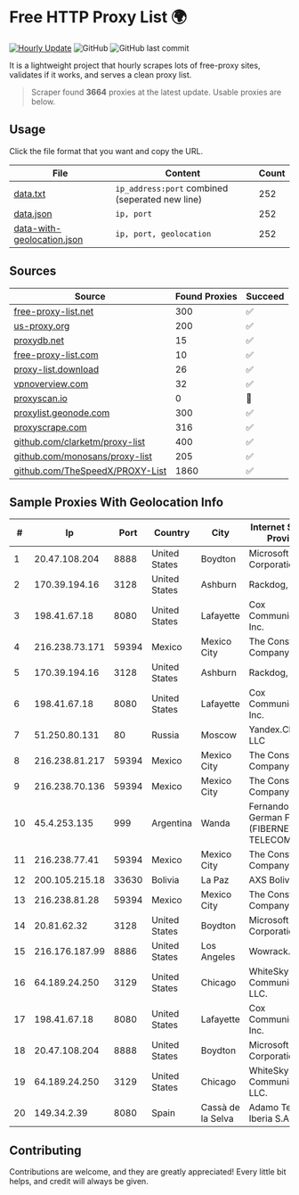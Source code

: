 
# Free HTTP Proxy List 🌍

[![Hourly Update](https://github.com/mertguvencli/http-proxy-list/actions/workflows/main.yml/badge.svg?branch=main)](https://github.com/mertguvencli/http-proxy-list/actions/workflows/main.yml)
![GitHub](https://img.shields.io/github/license/mertguvencli/http-proxy-list)
![GitHub last commit](https://img.shields.io/github/last-commit/mertguvencli/http-proxy-list)

It is a lightweight project that hourly scrapes lots of free-proxy sites, validates if it works, and serves a clean proxy list.


> Scraper found **3664** proxies at the latest update. Usable proxies are below.

## Usage

Click the file format that you want and copy the URL.


|File|Content|Count|
|----|-------|-----|
|[data.txt](https://raw.githubusercontent.com/mertguvencli/http-proxy-list/main/proxy-list/data.txt)|`ip_address:port` combined (seperated new line)|252|
|[data.json](https://raw.githubusercontent.com/mertguvencli/http-proxy-list/main/proxy-list/data.json)|`ip, port`|252|
|[data-with-geolocation.json](https://raw.githubusercontent.com/mertguvencli/http-proxy-list/main/proxy-list/data-with-geolocation.json)|`ip, port, geolocation`|252|

## Sources

|Source|Found Proxies|Succeed|
|------|-------------|-------|
|[free-proxy-list.net](https://free-proxy-list.net)|300|✅|
|[us-proxy.org](https://www.us-proxy.org)|200|✅|
|[proxydb.net](http://proxydb.net)|15|✅|
|[free-proxy-list.com](https://free-proxy-list.com/?page=&port=&type%5B%5D=http&type%5B%5D=https&up_time=0&search=Search)|10|✅|
|[proxy-list.download](https://www.proxy-list.download/HTTP)|26|✅|
|[vpnoverview.com](https://vpnoverview.com/privacy/anonymous-browsing/free-proxy-servers)|32|✅|
|[proxyscan.io](https://www.proxyscan.io)|0|🚫|
|[proxylist.geonode.com](https://proxylist.geonode.com/api/proxy-list?limit=300&page=1&sort_by=lastChecked&sort_type=desc&protocols=http,https)|300|✅|
|[proxyscrape.com](https://api.proxyscrape.com/v2/?request=displayproxies&protocol=http&timeout=10000&country=all&ssl=all&anonymity=all)|316|✅|
|[github.com/clarketm/proxy-list](https://raw.githubusercontent.com/clarketm/proxy-list/master/proxy-list-raw.txt)|400|✅|
|[github.com/monosans/proxy-list](https://raw.githubusercontent.com/monosans/proxy-list/main/proxies/http.txt)|205|✅|
|[github.com/TheSpeedX/PROXY-List](https://raw.githubusercontent.com/TheSpeedX/PROXY-List/master/http.txt)|1860|✅|


## Sample Proxies With Geolocation Info

|#|Ip|Port|Country|City|Internet Service Provider|
|-|--|----|-------|----|-------------------------|
|1|20.47.108.204|8888|United States|Boydton|Microsoft Corporation|
|2|170.39.194.16|3128|United States|Ashburn|Rackdog, LLC|
|3|198.41.67.18|8080|United States|Lafayette|Cox Communications Inc.|
|4|216.238.73.171|59394|Mexico|Mexico City|The Constant Company|
|5|170.39.194.16|3128|United States|Ashburn|Rackdog, LLC|
|6|198.41.67.18|8080|United States|Lafayette|Cox Communications Inc.|
|7|51.250.80.131|80|Russia|Moscow|Yandex.Cloud LLC|
|8|216.238.81.217|59394|Mexico|Mexico City|The Constant Company|
|9|216.238.70.136|59394|Mexico|Mexico City|The Constant Company|
|10|45.4.253.135|999|Argentina|Wanda|Fernando German Fischer (FIBERNET TELECOM)|
|11|216.238.77.41|59394|Mexico|Mexico City|The Constant Company|
|12|200.105.215.18|33630|Bolivia|La Paz|AXS Bolivia S. A.|
|13|216.238.81.28|59394|Mexico|Mexico City|The Constant Company|
|14|20.81.62.32|3128|United States|Boydton|Microsoft Corporation|
|15|216.176.187.99|8886|United States|Los Angeles|Wowrack.com|
|16|64.189.24.250|3129|United States|Chicago|WhiteSky Communications, LLC.|
|17|198.41.67.18|8080|United States|Lafayette|Cox Communications Inc.|
|18|20.47.108.204|8888|United States|Boydton|Microsoft Corporation|
|19|64.189.24.250|3129|United States|Chicago|WhiteSky Communications, LLC.|
|20|149.34.2.39|8080|Spain|Cassà de la Selva|Adamo Telecom Iberia S.A.|



## Contributing

Contributions are welcome, and they are greatly appreciated! Every
little bit helps, and credit will always be given.

